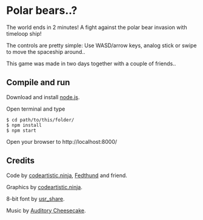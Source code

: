 Polar bears..?
==============
The world ends in 2 minutes!
A fight against the polar bear invasion with timeloop ship!

The controls are pretty simple: Use WASD/arrow keys, analog stick or swipe to move the spaceship around..

This game was made in two days together with a couple of friends..

Compile and run
---------------
Download and install [node.js](https://nodejs.org/).

Open terminal and type

    $ cd path/to/this/folder/
    $ npm install
    $ npm start

Open your browser to http://localhost:8000/

Credits
-------
Code by [codeartistic.ninja](http://the.codeartistic.ninja/), [Fedthund](http://www.fedthund.dk/) and friend.

Graphics by [codeartistic.ninja](http://the.codeartistic.ninja/).

8-bit font by [usr_share](http://opengameart.org/content/a-package-of-8-bit-fonts-for-grafx2-and-linux).

Music by [Auditory Cheesecake](https://soundcloud.com/auditory_cheesecake).
